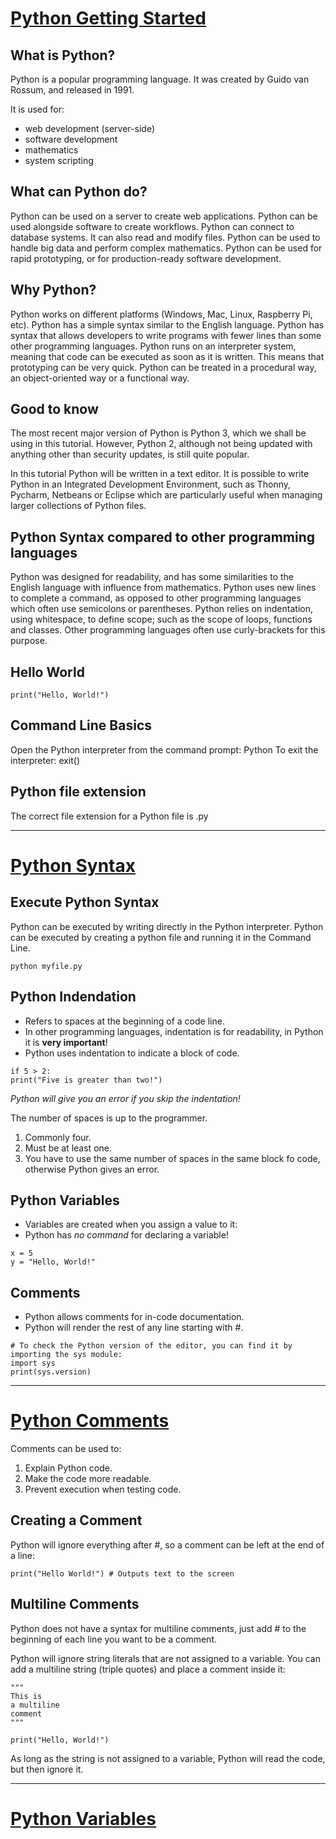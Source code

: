# [Python Getting Started](https://www.w3schools.com/python/python_getstarted.asp)

## What is Python?

Python is a popular programming language. It was created by Guido van Rossum, and released in 1991.

It is used for:
- web development (server-side)
- software development
- mathematics
- system scripting

## What can Python do?

Python can be used on a server to create web applications.
Python can be used alongside software to create workflows.
Python can connect to database systems. It can also read and modify files.
Python can be used to handle big data and perform complex mathematics.
Python can be used for rapid prototyping, or for production-ready software development.

## Why Python?

Python works on different platforms (Windows, Mac, Linux, Raspberry Pi, etc).
Python has a simple syntax similar to the English language.
Python has syntax that allows developers to write programs with fewer lines than some other programming languages.
Python runs on an interpreter system, meaning that code can be executed as soon as it is written. This means that prototyping can be very quick.
Python can be treated in a procedural way, an object-oriented way or a functional way.

## Good to know

The most recent major version of Python is Python 3, which we shall be using in this tutorial. However, Python 2, although not being updated with anything other than security updates, is still quite popular.

In this tutorial Python will be written in a text editor. It is possible to write Python in an Integrated Development Environment, such as Thonny, Pycharm, Netbeans or Eclipse which are particularly useful when managing larger collections of Python files.

## Python Syntax compared to other programming languages

Python was designed for readability, and has some similarities to the English language with influence from mathematics.
Python uses new lines to complete a command, as opposed to other programming languages which often use semicolons or parentheses.
Python relies on indentation, using whitespace, to define scope; such as the scope of loops, functions and classes. Other programming languages often use curly-brackets for this purpose.

## Hello World

```
print("Hello, World!")
```

## Command Line Basics

Open the Python interpreter from the command prompt: Python
To exit the interpreter: exit()

## Python file extension

The correct file extension for a Python file is .py

---

# [Python Syntax](https://www.w3schools.com/python/python_syntax.asp)

## Execute Python Syntax

Python can be executed by writing directly in the Python interpreter.
Python can be executed by creating a python file and running it in the Command Line.

```
python myfile.py
```

## Python Indendation

- Refers to spaces at the beginning of a code line.
- In other programming languages, indentation is for readability, in Python it is **very important**!
- Python uses indentation to indicate a block of code.

```
if 5 > 2:
print("Five is greater than two!")
```

_Python will give you an error if you skip the indentation!_

The number of spaces is up to the programmer.
1. Commonly four.
2. Must be at least one.
3. You have to use the same number of spaces in the same block fo code, otherwise Python gives an error.
    
## Python Variables

- Variables are created when you assign a value to it:
- Python has *no command* for declaring a variable!

```
x = 5
y = "Hello, World!"
```

## Comments

- Python allows comments for in-code documentation.
- Python will render the rest of any line starting with #.

```
# To check the Python version of the editor, you can find it by importing the sys module:
import sys
print(sys.version)
```

---

# [Python Comments](https://www.w3schools.com/python/python_comments.asp)

Comments can be used to:
1. Explain Python code.
2. Make the code more readable.
3. Prevent execution when testing code.

## Creating a Comment

Python will ignore everything after #, so a comment can be left at the end of a line:

```
print("Hello World!") # Outputs text to the screen
```

## Multiline Comments
Python does not have a syntax for multiline comments, just add # to the beginning of each line you want to be a comment.

Python will ignore string literals that are not assigned to a variable.
You can add a multiline string (triple quotes) and place a comment inside it:

```
"""
This is
a multiline
comment
"""

print("Hello, World!")
```

As long as the string is not assigned to a variable, Python will read the code, but then ignore it.

---

# [Python Variables](https://www.w3schools.com/python/python_variables.asp)
